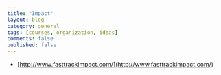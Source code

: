 ```yaml
---
title: "Impact"
layout: blog
category: general
tags: [courses, organization, ideas]
comments: false
published: false
---
```


* [http://www.fasttrackimpact.com/](http://www.fasttrackimpact.com/)